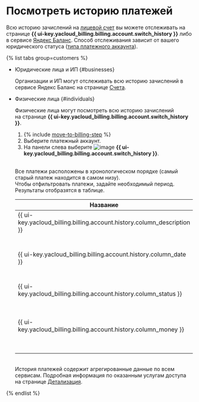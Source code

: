 # Посмотреть историю платежей

Всю историю зачислений на [лицевой счет](../concepts/personal-account.md#balance) вы можете отслеживать на странице **{{ ui-key.yacloud_billing.billing.account.switch_history }}** либо в сервисе [Яндекс Баланс](https://yandex.ru/support/balance/operations/find-bill.html). Способ отслеживания зависит от вашего юридического статуса ([типа платежного аккаунта](../concepts/billing-account.md#ba-types)).


{% list tabs group=customers %}
        
- Юридические лица и ИП {#businesses}
  
  Организации и ИП могут отслеживать всю историю зачислений в сервисе Яндекс Баланс на странице [Счета](https://balance.yandex.ru/invoices.xml).
  
- Физические лица {#individuals}
  
  Физические лица могут посмотреть всю историю зачислений на странице **{{ ui-key.yacloud_billing.billing.account.switch_history }}**.

  1. {% include [move-to-billing-step](../_includes/move-to-billing-step.md) %}
  1. Выберите платежный аккаунт.
  1. На панели слева выберите ![image](../../_assets/console-icons/clock-arrow-rotate-left.svg) **{{ ui-key.yacloud_billing.billing.account.switch_history }}**.

  <br/>Все платежи расположены в хронологическом порядке (самый старый платеж находится в самом низу).
  <br/>Чтобы отфильтровать платежи, задайте необходимый период. Результаты отобразятся в таблице.
  
  
  Название  | Описание
  ----- | -----
  {{ ui-key.yacloud_billing.billing.account.history.column_description }} | Подробная информация о платеже.
  {{ ui-key.yacloud_billing.billing.account.history.column_date }} | Дата зачисления средств на баланс лицевого счета.
  {{ ui-key.yacloud_billing.billing.account.history.column_status }} | Статус платежа.
  {{ ui-key.yacloud_billing.billing.account.history.column_money }} | Фактически зачисленные средства на баланс лицевого счета, в рублях.
  

  
  <br/>История платежей содержит агрегированные данные по всем сервисам. Подробная информация по оказанным услугам доступа на странице [Детализация](../operations/check-charges.md).
  
{% endlist %}


